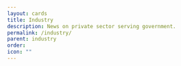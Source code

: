```yaml
---
layout: cards
title: Industry
description: News on private sector serving government.
permalink: /industry/
parent: industry
order: 
icon: ""
---
```


